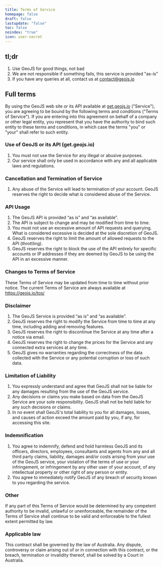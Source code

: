 ```yaml
---
title: Terms of Service
homepage: false
draft: false
lastupdate: "false"
toc: false
noindex: "true"
icon: user-secret
---
```


## tl;dr

 1. Use GeoJS for good things, not bad
 1. We are not responsible if something fails, this service is provided "as-is"
 1. If you have any queries at all, contact us at contact@geojs.io

## Full terms

By using the GeoJS web site or its API available at [get.geojs.io](https://get.geojs.io) ("Service"), you are agreeing to be bound by the following terms and conditions ("Terms of Service"). If you are entering into this agreement on behalf of a company or other legal entity, you represent that you have the authority to bind such entity to these terms and conditions, in which case the terms "you" or "your" shall refer to such entity.

### Use of GeoJS or its API (get.geojs.io)

 1. You must not use the Service for any illegal or abusive purposes.
 1. Our service shall only be used in accordance with any and all applicable laws and regulations.

### Cancellation and Termination of Service

 1. Any abuse of the Service will lead to termination of your account. GeoJS reserves the right to decide what is considered abuse of the Service.

### API Usage

 1. The GeoJS API is provided “as is” and “as available”.
 1. The API is subject to change and may be modified from time to time.
 1. You must not use an excessive amount of API requests and querying. What is considered excessive is decided at the sole discretion of GeoJS.
 1. GeoJS reserves the right to limit the amount of allowed requests to the API (throttling).
 1. GeoJS reserves the right to block the use of the API entirely for specific accounts or IP addresses if they are deemed by GeoJS to be using the API in an excessive manner.

### Changes to Terms of Service

These Terms of Service may be updated from time to time without prior notice. The current Terms of Service are always available at https://geojs.io/tos/

### Disclaimer

 1. The GeoJS Service is provided “as is” and “as available”.
 1. GeoJS reserves the right to modify the Service from time to time at any time, including adding and removing features.
 1. GeoJS reserves the right to discontinue the Service at any time after a notice via email.
 1. GeoJS reserves the right to change the prices for the Service and any connected extra services at any time.
 1. GeoJS gives no warranties regarding the correctness of the data collected with the Service or any potential corruption or loss of such data.

### Limitation of Liability

 1. You expressly understand and agree that GeoJS shall not be liable for any damages resulting from the use of the GeoJS service.
 1. Any decisions or claims you make based on data from the GeoJS Service are your sole responsibility. GeoJS shall not be held liable for any such decisions or claims.
 1. In no event shall GeoJS's total liability to you for all damages, losses, and causes of action exceed the amount paid by you, if any, for accessing this site.

### Indemnification

 1. You agree to indemnify, defend and hold harmless GeoJS and its officers, directors, employees, consultants and agents from any and all third party claims, liability, damages and/or costs arising from your use of the GeoJS service, your violation of the terms of use or your infringement, or infringement by any other user of your account, of any intellectual property or other right of any person or entity.
 1. You agree to immediately notify GeoJS of any breach of security known to you regarding the service.

### Other

If any part of this Terms of Service would be determined by any competent authority to be invalid, unlawful or unenforceable, the remainder of the Terms of Service shall continue to be valid and enforceable to the fullest extent permitted by law.

### Applicable law

This contract shall be governed by the law of Australia. Any dispute, controversy or claim arising out of or in connection with this contract, or the breach, termination or invalidity thereof, shall be solved by a Court in Australia.

